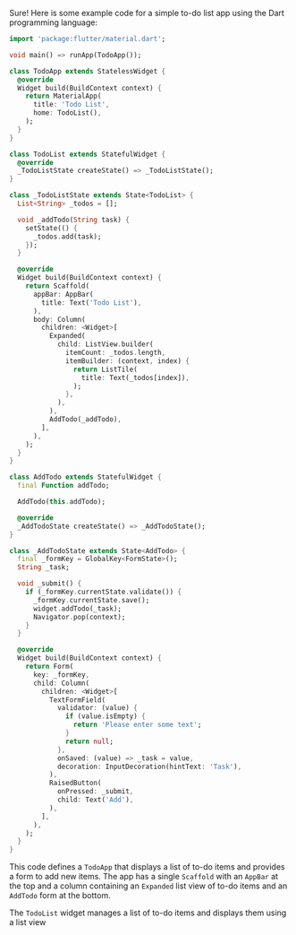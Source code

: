 Sure! Here is some example code for a simple to-do list app using the Dart programming language:

```dart
import 'package:flutter/material.dart';

void main() => runApp(TodoApp());

class TodoApp extends StatelessWidget {
  @override
  Widget build(BuildContext context) {
    return MaterialApp(
      title: 'Todo List',
      home: TodoList(),
    );
  }
}

class TodoList extends StatefulWidget {
  @override
  _TodoListState createState() => _TodoListState();
}

class _TodoListState extends State<TodoList> {
  List<String> _todos = [];

  void _addTodo(String task) {
    setState(() {
      _todos.add(task);
    });
  }

  @override
  Widget build(BuildContext context) {
    return Scaffold(
      appBar: AppBar(
        title: Text('Todo List'),
      ),
      body: Column(
        children: <Widget>[
          Expanded(
            child: ListView.builder(
              itemCount: _todos.length,
              itemBuilder: (context, index) {
                return ListTile(
                  title: Text(_todos[index]),
                );
              },
            ),
          ),
          AddTodo(_addTodo),
        ],
      ),
    );
  }
}

class AddTodo extends StatefulWidget {
  final Function addTodo;

  AddTodo(this.addTodo);

  @override
  _AddTodoState createState() => _AddTodoState();
}

class _AddTodoState extends State<AddTodo> {
  final _formKey = GlobalKey<FormState>();
  String _task;

  void _submit() {
    if (_formKey.currentState.validate()) {
      _formKey.currentState.save();
      widget.addTodo(_task);
      Navigator.pop(context);
    }
  }

  @override
  Widget build(BuildContext context) {
    return Form(
      key: _formKey,
      child: Column(
        children: <Widget>[
          TextFormField(
            validator: (value) {
              if (value.isEmpty) {
                return 'Please enter some text';
              }
              return null;
            },
            onSaved: (value) => _task = value,
            decoration: InputDecoration(hintText: 'Task'),
          ),
          RaisedButton(
            onPressed: _submit,
            child: Text('Add'),
          ),
        ],
      ),
    );
  }
}

```

This code defines a `TodoApp` that displays a list of to-do items and provides a form to add new items. The app has a single `Scaffold` with an `AppBar` at the top and a column containing an `Expanded` list view of to-do items and an `AddTodo` form at the bottom.

The `TodoList` widget manages a list of to-do items and displays them using a list view